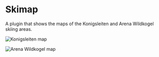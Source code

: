 Skimap
======
A plugin that shows the maps of the Konigsleiten and Arena Wildkogel skiing areas.

![Konigsleiten map](http://www.wintersportinformatie.nl/files/konigsleiten_skimap.jpg)

![Arena Wildkogel map](http://nl.snow-forecast.com/pistemaps/SkiArenaWildkogel_pistemap_full.jpg)